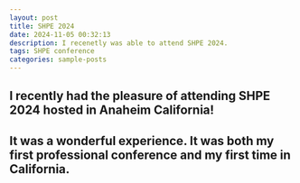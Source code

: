 ```yaml
---
layout: post
title: SHPE 2024
date: 2024-11-05 00:32:13
description: I recenetly was able to attend SHPE 2024.
tags: SHPE conference
categories: sample-posts
---
```


## I recently had the pleasure of attending SHPE 2024 hosted in Anaheim California!

## It was a wonderful experience. It was both my first professional conference and my first time in California.
